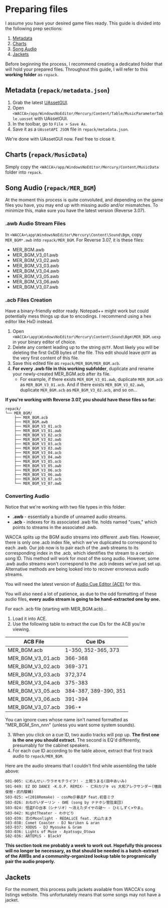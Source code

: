# Preparing files
I assume you have your desired game files ready. This guide is divided into the following prep sections:

1. [Metadata](##Metadata)
2. [Charts](##Charts)
3. [Song Audio](##Song%20Audio)
4. [Jackets](##Jackets)

Before beginning the process, I recommend creating a dedicated folder that will hold your prepared files. Throughout this guide, I will refer to this **working folder** as `repack`.

## Metadata (`repack/metadata.json`)
1. Grab the latest [UAssetGUI](https://github.com/atenfyr/UAssetGUI).
2. Open `<WACCA>/app/WindowsNoEditor/Mercury/Content/Table/MusicParameterTable.uasset` with UAssetGUI.
3. In the toolbar, go to `File > Save As`.
4. Save it as a `UAssetAPI JSON` file in `repack/metadata.json`.

We're done with UAssetGUI now. Feel free to close it.

## Charts (`repack/MusicData`)
Simply copy the `<WACCA>/app/WindowsNoEditor/Mercury/Content/MusicData` folder into `repack`.

## Song Audio (`repack/MER_BGM`)
At the moment this process is quite convoluted, and depending on the game files you have, you may end up with missing audio and/or mismatches. To minimize this, make sure you have the latest version (Reverse 3.07).

### .awb Audio Stream Files
In `<WACCA>\app\WindowsNoEditor\Mercury\Content\Sound\Bgm`, copy `MER_BGM*.awb` into `repack/MER_BGM`. For Reverse 3.07, it is these files:
- MER_BGM.awb
- MER_BGM_V3_01.awb
- MER_BGM_V3_02.awb
- MER_BGM_V3_03.awb
- MER_BGM_V3_04.awb
- MER_BGM_V3_05.awb
- MER_BGM_V3_06.awb
- MER_BGM_V3_07.awb

### .acb Files Creation
Have a binary-friendly editor ready. Notepad++ might work but could potentially mess things up due to encodings. I recommend using a hex editor like HxD instead.

1. Open `<WACCA>\app\WindowsNoEditor\Mercury\Content\Sound\Bgm\MER_BGM.uexp` in your binary editor of choice.
2. Delete any content leading up to the string `@UTF`. Most likely you will be deleting the first 0xDB bytes of the file. This edit should leave `@UTF` as the very first content of this file.
3. Save this edited file as `repack/MER_BGM/MER_BGM.acb`.
4. **For every .awb file in this working subfolder**, duplicate and rename your newly-created MER_BGM.acb after its file.
	- For example, if there exists `MER_BGM_V3_01.awb`, duplicate `MER_BGM.acb` as `MER_BGM_V3_01.acb`. And if there exists `MER_BGM_V3_02.awb`, duplicate `MER_BGM.acb` as `MER_BGM_V3_02.acb`, and so on...

**If you're working with Reverse 3.07, you should have these files so far:**
```
repack/
└── MER_BGM/
    ├── MER_BGM.acb
    ├── MER_BGM.awb
    ├── MER_BGM_V3_01.acb
    ├── MER_BGM_V3_01.awb
    ├── MER_BGM_V3_02.acb
    ├── MER_BGM_V3_02.awb
    ├── MER_BGM_V3_03.acb
    ├── MER_BGM_V3_03.awb
    ├── MER_BGM_V3_04.acb
    ├── MER_BGM_V3_04.awb
    ├── MER_BGM_V3_05.acb
    ├── MER_BGM_V3_05.awb
    ├── MER_BGM_V3_06.acb
    ├── MER_BGM_V3_06.awb
    ├── MER_BGM_V3_07.acb
    └── MER_BGM_V3_07.awb
```

### Converting Audio
Notice that we're working with two file types in this folder:
- **.awb** - essentially a bundle of unnamed audio streams.
- **.acb** - indexes for its associated .awb file. holds named "cues," which points to streams in the associated .awb.

WACCA splits up the BGM audio streams into different .awb files. However, there is only one .acb index file, which we've duplicated to correspond to each .awb. Our job now is to pair each of the .awb streams to its corresponding index in the .acb, which identifies the stream to a certain song ID. This method will work for *most* of the song audio. However, some .awb audio streams won't correspond to the .acb indexes we've just set up. Alternative methods are being looked into to recover erroneous audio streams.

You will need the latest version of [Audio Cue Editor (ACE)](https://github.com/LazyBone152/ACE) for this.

You will also need a lot of patience, as due to the odd formatting of these audio files, **every audio stream is going to be hand-extracted one by one.**

For each .acb file (starting with MER_BGM.acb)...
1. Load it into ACE.
2. Use the following table to extract the cue IDs for the ACB you're viewing.

| ACB File          | Cue IDs               |
|-------------------|-----------------------|
| MER_BGM.acb       | 1-350, 352-365, 373   |
| MER_BGM_V3_01.acb | 366-368               |
| MER_BGM_V3_02.acb | 369-371               |
| MER_BGM_V3_03.acb | 372,374               |
| MER_BGM_V3_04.acb | 375-383               |
| MER_BGM_V3_05.acb | 384-387, 389-390, 351 |
| MER_BGM_V3_06.acb | 391-394               |
| MER_BGM_V3_07.acb | 396-*                 |

You can ignore cues whose name isn't named formatted as "MER_BGM_Snn_nnn" (unless you want some system sounds).

3. When you click on a cue ID, two audio tracks will pop up. **The first one is the one you should extract.** The second is EQ'd differently, presumably for the cabinet speakers.
4. For each cue ID according to the table above, extract that first track audio to `repack/MER_BGM`.

Here are the audio streams that I couldn't find while assembling the table above:
```
S01-005: にめんせい☆ウラオモテライフ! - 土間うまる(田中あいみ)
S01-049: EZ DO DANCE -K.O.P. REMIX- - 仁科カヅキ vs 大和アレクサンダー(増田俊樹・武内駿輔)
S03-025: ∞(2018Remake) - cosMo＠暴走P feat.初音ミク
S03-026: おねがいダーリン - OИE (song by ナナホシ管弦楽団)
S03-024: 怪盗Fの台本（シナリオ）〜消えたダイヤの謎〜 - ひとしずく×やま△
S03-042: NightTheater - わかどり
S03-039: 恋のMoonlight - REDALiCE feat. 犬山たまき
S03-038: Comet Coaster - DJ Noriken & aran
S03-037: XODUS - DJ Myosuke & Gram
S03-036: Lights of Muse - Ayatsugu_Otowa
S02-036: ARTEMiS - BlackY
```

**This section took me probably a week to work out. Hopefully this process will no longer be necessary, as that should be needed is a batch-extract of the AWBs and a community-organized lookup table to programically pair the audio properly.**

## Jackets
For the moment, this process pulls jackets available from WACCA's song listings website. This unfortunately means that some songs may not have a jacket.
